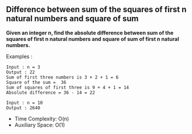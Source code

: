 ## Difference between sum of the squares of first n natural numbers and square of sum

**Given an integer n, find the absolute difference between sum of the squares of first n natural numbers and square of sum of first n natural numbers.**

Examples : 
```
Input : n = 3
Output : 22
Sum of first three numbers is 3 + 2 + 1 = 6
Square of the sum =  36
Sum of squares of first three is 9 + 4 + 1 = 14
Absolute difference = 36 - 14 = 22

Input : n = 10
Output : 2640
```

- Time Complexity: O(n)
- Auxiliary Space: O(1)
